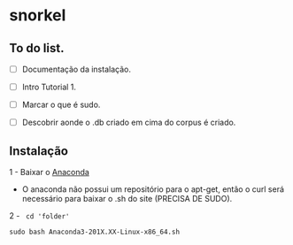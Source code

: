 # snorkel

## To do list.
- [ ] Documentação da instalação.
- [ ] Intro Tutorial 1.
- [ ] Marcar o que é sudo.
- [ ] Descobrir aonde o .db criado em cima do corpus é criado.


## Instalação 
1 - Baixar o [Anaconda](https://www.anaconda.com/distribution/)
  - O anaconda não possui um repositório para o apt-get, então o curl será necessário para baixar o .sh do site (PRECISA DE SUDO).
  
2 - ``` cd 'folder'```

```sudo bash Anaconda3-201X.XX-Linux-x86_64.sh```
